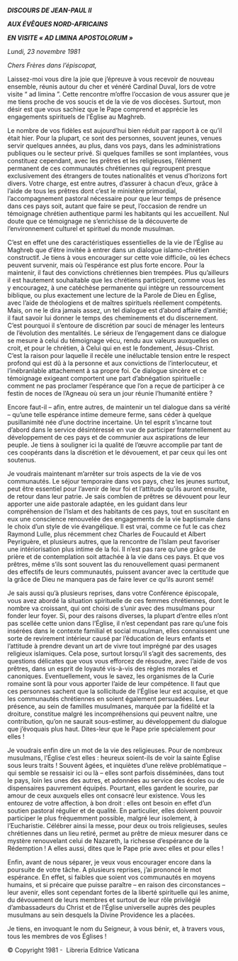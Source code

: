 ***DISCOURS DE JEAN-PAUL II***

***AUX ÉVÊQUES NORD-AFRICAINS***

***EN VISITE « *AD LIMINA APOSTOLORUM* »***

*Lundi, 23 novembre 1981*

*Chers Frères dans l’épiscopat,*

Laissez-moi vous dire la joie que j’épreuve à vous recevoir de nouveau ensemble, réunis autour du cher et vénéré Cardinal Duval, lors de votre visite “ ad limina ”. Cette rencontre m’offre l’occasion de vous assurer que je me tiens proche de vos soucis et de la vie de vos diocèses. Surtout, mon désir est que vous sachiez que le Pape comprend et apprécie les engagements spirituels de l’Église au Maghreb.

Le nombre de vos fidèles est aujourd’hui bien réduit par rapport à ce qu’il était hier. Pour la plupart, ce sont des personnes, souvent jeunes, venues servir quelques années, au plus, dans vos pays, dans les administrations publiques ou le secteur privé. Si quelques familles se sont implantées, vous constituez cependant, avec les prêtres et les religieuses, l’élément permanent de ces communautés chrétiennes qui regroupent presque exclusivement des étrangers de toutes nationalités et venus d’horizons fort divers. Votre charge, est entre autres, d’assurer à chacun d’eux, grâce à l’aide de tous les prêtres dont c’est le ministère primordial, l’accompagnement pastoral nécessaire pour que leur temps de présence dans ces pays soit, autant que faire se peut, l’occasion de rendre un témoignage chrétien authentique parmi les habitants qui les accueillent. Nul doute que ce témoignage ne s’enrichisse de la découverte de l’environnement culturel et spirituel du monde musulman.

C’est en effet une des caractéristiques essentielles de la vie de l’Église au Maghreb que d’être invitée à entrer dans un dialogue islamo-chrétien constructif. Je tiens à vous encourager sur cette voie difficile, où les échecs peuvent survenir, mais où l’espérance est plus forte encore. Pour la maintenir, il faut des convictions chrétiennes bien trempées. Plus qu’ailleurs il est hautement souhaitable que les chrétiens participent, comme vous les y encouragez, à une catéchèse permanente qui intègre un ressourcement biblique, ou plus exactement une lecture de la Parole de Dieu en Église, avec l’aide de théologiens et de maîtres spirituels réellement compétents. Mais, on ne le dira jamais assez, un tel dialogue est d’abord affaire d’amitié; il faut savoir lui donner le temps des cheminements et du discernement. C’est pourquoi il s’entoure de discrétion par souci de ménager les lenteurs de l’évolution des mentalités. Le sérieux de l’engagement dans ce dialogue se mesure à celui du témoignage vécu, rendu aux valeurs auxquelles on croit, et pour le chrétien, à Celui qui en est le fondement, Jésus-Christ. C’est la raison pour laquelle il recèle une inéluctable tension entre le respect profond qui est dû à la personne et aux convictions de l’interlocuteur, et l’inébranlable attachement à sa propre foi. Ce dialogue sincère et ce témoignage exigeant comportent une part d’abnégation spirituelle : comment ne pas proclamer l’espérance que l’on a reçue de participer à ce festin de noces de l’Agneau où sera un jour réunie l’humanité entière ?

Encore faut-il – afin, entre autres, de maintenir un tel dialogue dans sa vérité – qu’une telle espérance intime demeure ferme, sans céder à quelque pusillanimité née d’une doctrine incertaine. Un tel esprit s’incarne tout d’abord dans le service désintéressé en vue de participer fraternellement au développement de ces pays et de communier aux aspirations de leur peuple. Je tiens à souligner ici la qualité de l’œuvre accomplie par tant de ces coopérants dans la discrétion et le dévouement, et par ceux qui les ont soutenus.

Je voudrais maintenant m’arrêter sur trois aspects de la vie de vos communautés. Le séjour temporaire dans vos pays, chez les jeunes surtout, peut être essentiel pour l’avenir de leur foi et l’attitude qu’ils auront ensuite, de retour dans leur patrie. Je sais combien de prêtres se dévouent pour leur apporter une aide pastorale adaptée, en les guidant dans leur compréhension de l’Islam et des habitants de ces pays, tout en suscitant en eux une conscience renouvelée des engagements de la vie baptismale dans le choix d’un style de vie évangélique. Il est vrai, comme ce fut le cas chez Raymond Lulle, plus récemment chez Charles de Foucauld et Albert Peyriguère, et plusieurs autres, que la rencontre de l’Islam peut favoriser une intériorisation plus intime de la foi. Il n’est pas rare qu’une grâce de prière et de contemplation soit attachée à la vie dans ces pays. Et que vos prêtres, même s’ils sont souvent las du renouvellement quasi permanent des effectifs de leurs communautés, puissent avancer avec la certitude que la grâce de Dieu ne manquera pas de faire lever ce qu’ils auront semé!

Je sais aussi qu’à plusieurs reprises, dans votre Conférence épiscopale, vous avez abordé la situation spirituelle de ces femmes chrétiennes, dont le nombre va croissant, qui ont choisi de s’unir avec des musulmans pour fonder leur foyer. Si, pour des raisons diverses, la plupart d’entre elles n’ont pas scellée cette union dans l’Église, il n’est cependant pas rare qu’une fois insérées dans le contexte familial et social musulman, elles connaissent une sorte de revirement intérieur causé par l’éducation de leurs enfants et l’attitude à prendre devant un art de vivre tout imprégné par des usages religieux islamiques. Cela pose, surtout lorsqu’il s’agit des sacrements, des questions délicates que vous vous efforcez de résoudre, avec l’aide de vos prêtres, dans un esprit de loyauté vis-à-vis des règles morales et canoniques. Eventuellement, vous le savez, les organismes de la Curie romaine sont là pour vous apporter l’aide de leur compétence. Il faut que ces personnes sachent que la sollicitude de l’Église leur est acquise, et que les communautés chrétiennes en soient également persuadées. Leur présence, au sein de familles musulmanes, marquée par la fidélité et la droiture, constitue malgré les incompréhensions qui peuvent naître, une contribution, qu’on ne saurait sous-estimer, au développement du dialogue que j’évoquais plus haut. Dites-leur que le Pape prie spécialement pour elles !

Je voudrais enfin dire un mot de la vie des religieuses. Pour de nombreux musulmans, l’Église c’est elles : heureux soient-ils de voir la sainte Église sous leurs traits ! Souvent âgées, et inquiètes d’une relève problématique – qui semble se ressaisir ici ou là – elles sont parfois disséminées, dans tout le pays, loin les unes des autres, et adonnées au service des écoles ou de dispensaires pauvrement équipés. Pourtant, elles gardent le sourire, par amour de ceux auxquels elles ont consacré leur existence. Vous les entourez de votre affection, à bon droit : elles ont besoin en effet d’un soutien pastoral régulier et de qualité. En particulier, elles doivent pouvoir participer le plus fréquemment possible, malgré leur isolement, à l’Eucharistie. Célébrer ainsi la messe, pour deux ou trois religieuses, seules chrétiennes dans un lieu retiré, permet au prêtre de mieux mesurer dans ce mystère renouvelant celui de Nazareth, la richesse d’espérance de la Rédemption ! A elles aussi, dites que le Pape prie avec elles et pour elles !

Enfin, avant de nous séparer, je veux vous encourager encore dans la poursuite de votre tâche. A plusieurs reprises, j’ai prononcé le mot espérance. En effet, si faibles que soient vos communautés en moyens humains, et si précaire que puisse paraître – en raison des circonstances – leur avenir, elles sont cependant fortes de la liberté spirituelle qui les anime, du dévouement de leurs membres et surtout de leur rôle privilégié d’ambassadeurs du Christ et de l’Église universelle auprès des peuples musulmans au sein desquels la Divine Providence les a placées.

Je tiens, en invoquant le nom du Seigneur, à vous bénir, et, à travers vous, tous les membres de vos Églises !

© Copyright 1981 -  Libreria Editrice Vaticana